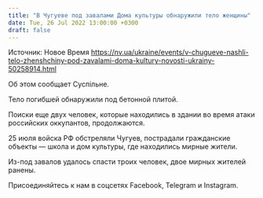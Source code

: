 ```yaml
---
title: "В Чугуеве под завалами Дома культуры обнаружили тело женщины"
date: Tue, 26 Jul 2022 13:00:00 +0300
draft: false
---
```

Источник: Новое Время https://nv.ua/ukraine/events/v-chugueve-nashli-telo-zhenshchiny-pod-zavalami-doma-kultury-novosti-ukrainy-50258914.html


 Об этом сообщает Суспільне.

Тело погибшей обнаружили под бетонной плитой.

Поиски еще двух человек, которые находились в здании во время атаки российских оккупантов, продолжаются.

25 июля войска РФ обстреляли Чугуев, пострадали гражданские объекты — школа и дом культуры, где находились мирные жители.

Из-под завалов удалось спасти троих человек, двое мирных жителей ранены.

Присоединяйтесь к нам в соцсетях Facebook, Telegram и Instagram.
